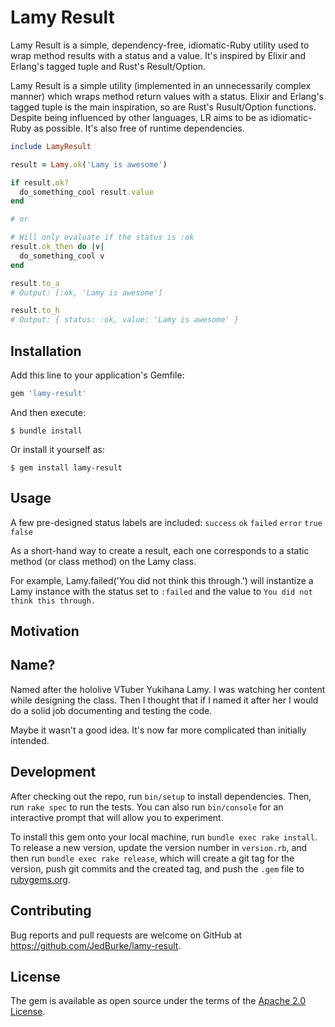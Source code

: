 # Lamy Result

Lamy Result is a simple, dependency-free, idiomatic-Ruby utility used to wrap method results with a status and a value. It's inspired by Elixir and Erlang's tagged tuple and Rust's Result/Option.

Lamy Result is a simple utility (implemented in an unnecessarily complex manner) which wraps method return values with a status. Elixir and Erlang's tagged tuple is the main inspiration, so are Rust's Rusult/Option functions. Despite being influenced by other languages, LR aims to be as idiomatic-Ruby as possible. It's also free of runtime dependencies.

```ruby
include LamyResult

result = Lamy.ok('Lamy is awesome')

if result.ok?
  do_something_cool result.value
end

# or

# Will only evaluate if the status is :ok
result.ok_then do |v|
  do_something_cool v
end

result.to_a
# Output: [:ok, 'Lamy is awesome']

result.to_h
# Output: { status: :ok, value: 'Lamy is awesome' }
```

## Installation

Add this line to your application's Gemfile:

```ruby
gem 'lamy-result'
```

And then execute:

    $ bundle install

Or install it yourself as:

    $ gem install lamy-result

## Usage

A few pre-designed status labels are included: `success` `ok` `failed` `error` `true` `false`

As a short-hand way to create a result, each one corresponds to a static method (or class method) on the Lamy class.

For example, Lamy.failed('You did not think this through.') will instantize a Lamy instance with the status set to `:failed` and the value to `You did not think this through.`


## Motivation


## Name?

Named after the hololive VTuber Yukihana Lamy. I was watching her content while designing the class. Then I thought that if I named it after her I would do a solid job documenting and testing the code.

Maybe it wasn't a good idea. It's now far more complicated than initially intended.

## Development

After checking out the repo, run `bin/setup` to install dependencies. Then, run `rake spec` to run the tests. You can also run `bin/console` for an interactive prompt that will allow you to experiment.

To install this gem onto your local machine, run `bundle exec rake install`. To release a new version, update the version number in `version.rb`, and then run `bundle exec rake release`, which will create a git tag for the version, push git commits and the created tag, and push the `.gem` file to [rubygems.org](https://rubygems.org).

## Contributing

Bug reports and pull requests are welcome on GitHub at https://github.com/JedBurke/lamy-result.

## License

The gem is available as open source under the terms of the [Apache 2.0 License](https://opensource.org/licenses/Apache-2.0).
